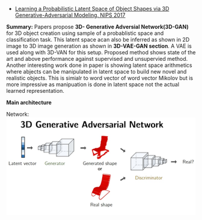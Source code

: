 - [Learning a Probabilistic Latent Space of Object Shapes 
via 3D Generative-Adversarial Modeling. NIPS 2017](http://3dgan.csail.mit.edu/)

**Summary:** Papers propose **3D- Generative Adversial Network(3D-GAN)**
for 3D object creation using sample of a probablistic space and classification
task. This latent space acan also be inferred as shown in 2D image to 3D image
generation as shown in **3D-VAE-GAN section**. A VAE is used along with
3D-VAN for this setup. Proposed method shows state of the art and above
performance against supervised and unsupervied method. Another interesting
work done in paper is showing latent space arithmetics where abjects can
be manipulated in latent space to build new novel and realistic objects.
This is simialr to word vector of word vector Mikolov but is more impressive
as manipuation is done in latent space not the actual learned representation.

**Main architecture**

Network: 
![alt text](./papers_figures/figures_2017/3d_gan_main_figure.jpeg "3D-GAN architecture")


